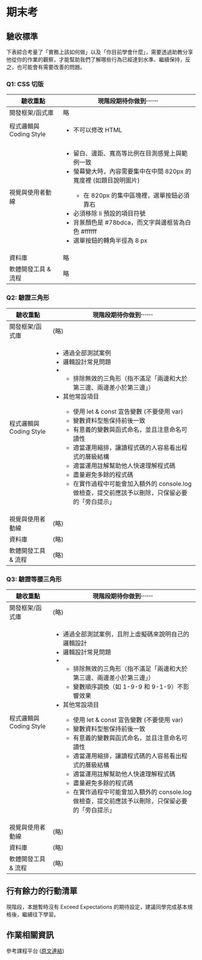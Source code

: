 # 期末考

## 驗收標準

下表綜合考量了「實務上該如何做」以及「你目前學會什麼」，需要透過助教分享他從你的作業的觀察，才能幫助我們了解哪些行為已經達到水準、繼續保持，反之，也可能會有需要改善的問題。

### Q1: CSS 切版

<table>
  <thead>
    <tr>
      <th>驗收重點</td>
      <th>現階段期待你做到⋯⋯</td>
    </tr>
  </thead>
  <tbody>
    <tr>
      <td>開發框架/函式庫</td>
      <td>略</td>
    </tr>
    <tr>
      <td>程式邏輯與 Coding Style</td>
      <td>
      <ul>
        <li>不可以修改 HTML</li>
      </ul>
      </td>
    </tr>
      <tr>
      <td>視覺與使用者動線</td>
      <td>
        <ul>
          <li>留白、邊距、寬高等比例在目測感覺上與範例一致</li>
          <li>螢幕變大時，內容需要集中在中間 820px 的寬度裡 (如題目說明圖片)</li>
          <ul>
            <li>在 820px 的集中區塊裡，選單按鈕必須靠右</li>
          </ul>
          <li>必須移除 li 預設的項目符號</li>
          <li>背景顏色是 #78bdca，而文字與邊框皆為白色 #ffffff</li>
          <li>選單按鈕的轉角半徑為 8 px</li>
        </ul>
      </td>
    </tr>
    <tr>
      <td>資料庫</td>
      <td>略</td>
    </tr>
      <tr>
      <td>軟體開發工具 & 流程</td>
      <td>略</td>
    </tr>
  </tbody>
</table>

### Q2: 驗證三角形

<table>
  <thead>
    <tr>
      <th>驗收重點</td>
      <th>現階段期待你做到⋯⋯</td>
    </tr>
  </thead>
  <tbody>
    <tr>
      <td>開發框架/函式庫</td>
      <td>(略)</td>
    </tr>
    <tr>
      <td>程式邏輯與 Coding Style</td>
      <td>
        <ul>
          <li>通過全部測試案例</li>
          <li>邏輯設計常見問題<li>
          <ul>
            <li>排除無效的三角形（指不滿足「兩邊和大於第三邊、兩邊差小於第三邊」）</li>
          </ul>
          <li>其他常設項目</li>
          <ul>
            <li>使用 let & const 宣告變數 (不要使用 var)</li>
            <li>變數資料型態保持前後一致</li>
            <li>有意義的變數與函式命名，並且注意命名可讀性</li>
            <li>適當運用縮排，讓讀程式碼的人容易看出程式的層級結構</li>
            <li>適當運用註解幫助他人快速理解程式碼</li>
            <li>盡量避免多餘的程式碼</li>
              <li>在實作過程中可能會加入額外的 console.log 做檢查，提交前應該予以刪除，只保留必要的「旁白提示」</li>
            </ul>
          </ul>
        </ul>
      </td>
    </tr>
      <tr>
      <td>視覺與使用者動線</td>
      <td>(略)</td>
    </tr>
    <tr>
      <td>資料庫</td>
      <td>(略)</td>
    </tr>
      <tr>
      <td>軟體開發工具 & 流程</td>
      <td>(略)</td>
    </tr>
  </tbody>
</table>

### Q3: 驗證等腰三角形

<table>
  <thead>
    <tr>
      <th>驗收重點</td>
      <th>現階段期待你做到⋯⋯</td>
    </tr>
  </thead>
  <tbody>
    <tr>
      <td>開發框架/函式庫</td>
      <td>(略)</td>
    </tr>
    <tr>
      <td>程式邏輯與 Coding Style</td>
      <td>
        <ul>
          <li>通過全部測試案例，且附上虛擬碼來說明自己的邏輯設計</li>
          <li>邏輯設計常見問題<li>
            <ul>
              <li>排除無效的三角形（指不滿足「兩邊和大於第三邊、兩邊差小於第三邊」）</li>
              <li>變數順序調換（如 1-9-9 和 9-1-9）不影響效果</li>
            </ul>
          </li>
         <li>其他常設項目</li>
          <ul>
            <li>使用 let & const 宣告變數 (不要使用 var)</li>
            <li>變數資料型態保持前後一致</li>
            <li>有意義的變數與函式命名，並且注意命名可讀性</li>
            <li>適當運用縮排，讓讀程式碼的人容易看出程式的層級結構</li>
            <li>適當運用註解幫助他人快速理解程式碼</li>
            <li>盡量避免多餘的程式碼</li>
              <li>在實作過程中可能會加入額外的 console.log 做檢查，提交前應該予以刪除，只保留必要的「旁白提示」</li>
            </ul>
          </ul>
        </ul>
      </td>
    </tr>
      <tr>
      <td>視覺與使用者動線</td>
      <td>(略)</td>
    </tr>
    <tr>
      <td>資料庫</td>
      <td>(略)</td>
    </tr>
      <tr>
      <td>軟體開發工具 & 流程</td>
      <td>(略)</td>
    </tr>
  </tbody>
</table>

## 行有餘力的行動清單

現階段，本題暫時沒有 Exceed Expectations 的期待設定，建議同學完成基本規格後，繼續往下學習。

## 作業相關資訊

參考課程平台 (<a href="https://lighthouse.alphacamp.co/courses/39/assignments/929">原文連結</a>)
